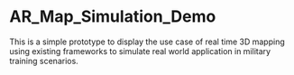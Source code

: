 # AR_Map_Simulation_Demo
This is a simple prototype to display the use case of real time 3D mapping using existing frameworks to simulate real world application in military training scenarios.
